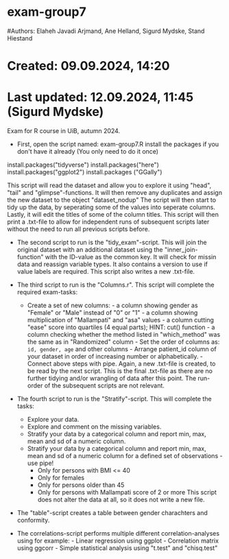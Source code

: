 # exam-group7

#Authors: Elaheh Javadi Arjmand, Ane Helland, Sigurd Mydske, Stand Hiestand  
# Created: 09.09.2024, 14:20
# Last updated: 12.09.2024, 11:45 (Sigurd Mydske)

Exam for R course in UiB, autumn 2024.

- First, open the script named: exam-group7.R install the packages if you don't have it already (You only need to do it once)

install.packages("tidyverse")
install.packages("here")
install.packages("ggplot2")
install.packages ("GGally")


This script will read the dataset and allow you to explore it using "head", "tail" and "glimpse"-functions. 
It will then remove any duplicates and assign the new dataset to the object "dataset_nodup"
The script will then start to tidy up the data, by seperating some of the values into seperate columns. Lastly, it will edit the titles of some of the column titles. This script will then print a .txt-file to allow for independent runs of subsequent scripts later without the need to run all previous scripts before. 

- The second script to run is the "tidy_exam"-script. This will join the original dataset with an additional dataset using the "inner_join-function" with the ID-value as the common key. 
It will check for missin data and reassign variable types. 
It also contains a version to use if value labels are required. This script also writes a new .txt-file.

- The third script to run is the "Columns.r". This script will complete the required exam-tasks:
  - Create a set of new columns:
        - a column showing gender as "Female" or "Male" instead of "0" or "1"
        - a column showing multiplication of "Mallampati" and "asa" values
        - a column cutting "ease" score into quartiles (4 equal parts); HINT: cut() function
        - a column checking whether the method listed in "which_method" was the same as in "Randomized" column
        - Set the order of columns as: `id, gender, age` and other columns
        - Arrange patient_id column of your dataset in order of increasing number or alphabetically.
        - Connect above steps with pipe.
  Again, a new .txt-file is created, to be read by the next script. This is the final .txt-file as there are no further tidying and/or wrangling of data   after this point. The run-order of the subsequent scripts are not relevant.

- The fourth script to run is the "Stratify"-script. This will complete the tasks:
    - Explore your data.
    - Explore and comment on the missing variables.
    - Stratify your data by a categorical column and report min, max, mean and sd of a numeric column.
    - Stratify your data by a categorical column and report min, max, mean and sd of a numeric column for a defined set of observations - use pipe!
        - Only for persons with BMI <= 40
        - Only for females
        - Only for persons older than 45
        - Only for persons with Mallampati score of 2 or more
    This script does not alter the data at all, so it does not write a new file. 
    
- The "table"-script creates a table between gender charachters and conformity. 
- The correlations-script performs multiple different correlation-analyses using for example:
      - Linear regression using ggplot
      - Correlation matrix using ggcorr
      - Simple statistical analysis using "t.test" and "chisq.test" 



